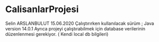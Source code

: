 # CalisanlarProjesi
Selin ARSLANBULUT
15.06.2020
Çalıştırırken kullanılacak sürüm ; Java version 14.0.1 
Ayrıca projeyi çalıştırabilmek için database verilerinin düzenlenmesi gerekiyor. ( Kendi local db bilgileri) 
